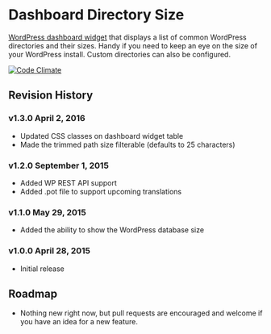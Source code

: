 # Dashboard Directory Size
[WordPress dashboard widget](https://wordpress.org/plugins/dashboard-directory-size/) that displays a list of common WordPress directories and their sizes.  Handy if you need to keep an eye on the size of your WordPress install.  Custom directories can also be configured.

[![Code Climate](https://codeclimate.com/github/petenelson/dashboard-directory-size/badges/gpa.svg)](https://codeclimate.com/github/petenelson/dashboard-directory-size)

## Revision History

### v1.3.0 April 2, 2016
- Updated CSS classes on dashboard widget table
- Made the trimmed path size filterable (defaults to 25 characters)

### v1.2.0 September 1, 2015
- Added WP REST API support
- Added .pot file to support upcoming translations

### v1.1.0 May 29, 2015
- Added the ability to show the WordPress database size

### v1.0.0 April 28, 2015
- Initial release

## Roadmap
- Nothing new right now, but pull requests are encouraged and welcome if you have an idea for a new feature.
